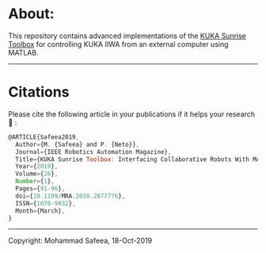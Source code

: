 # About:

This repository contains advanced implementations of the [KUKA Sunrise Toolbox](https://github.com/Modi1987/KST-Kuka-Sunrise-Toolbox) for controlling KUKA IIWA from an external computer using MATLAB.

--------------------------------------


# Citations

Please cite the following article in your publications if it helps your research :pray: :


```javascript
@ARTICLE{Safeea2019,  
  Author={M. {Safeea} and P. {Neto}},  
  Journal={IEEE Robotics Automation Magazine},  
  Title={KUKA Sunrise Toolbox: Interfacing Collaborative Robots With MATLAB},  
  Year={2019},  
  Volume={26},  
  Number={1},  
  Pages={91-96},  
  doi={10.1109/MRA.2018.2877776},  
  ISSN={1070-9932},  
  Month={March},  
}
```

--------------------------------------

Copyright: Mohammad Safeea, 18-Oct-2019
